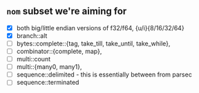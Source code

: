 ## `nom` subset we're aiming for
- [x] both big/little endian versions of f32/f64, {u/i}{8/16/32/64}
- [x] branch::alt
- [ ] bytes::complete::{tag, take_till, take_until, take_while},
- [ ] combinator::{complete, map},
- [ ] multi::count
- [ ] multi::{many0, many1},
- [ ] sequence::delimited - this is essentially between from parsec
- [ ] sequence::terminated
